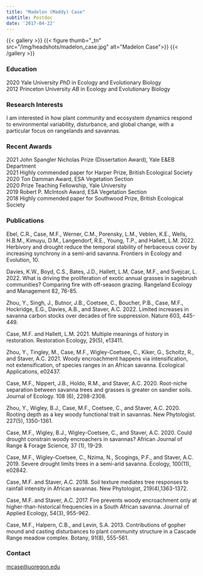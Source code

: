 ```yaml
---
title: "Madelon (Maddy) Case"
subtitle: Postdoc 
date: '2017-04-22'
---
```



{{< gallery >}}
  {{< figure thumb="_tn" src="/img/headshots/madelon_case.jpg" alt="Madelon Case">}}
{{< /gallery >}} 

<!--more-->
### Education
2020 Yale University _PhD_ in Ecology and Evolutionary Biology  
2012 Princeton University _AB_ in Ecology and Evolutionary Biology

### Research Interests
I am interested in how plant community and ecosystem dynamics respond to environmental variability, disturbance, and global change, with a particular focus on rangelands and savannas.

### Recent Awards
2021 John Spangler Nicholas Prize (Dissertation Award), Yale E&EB Department  
2021 Highly commended paper for Harper Prize, British Ecological Society  
2020 Ton Damman Award, ESA Vegetation Section   
2020 Prize Teaching Fellowship, Yale University   
2019 Robert P. McIntosh Award, ESA Vegetation Section   
2018 Highly commended paper for Southwood Prize, British Ecological Society   

### Publications
Ebel, C.R., Case, M.F., Werner, C.M., Porensky, L.M., Veblen, K.E., Wells, H.B.M., Kimuyu, D.M., Langendorf, R.E., Young, T.P., and Hallett, L.M. 2022. Herbivory and drought reduce the temporal stability of herbaceous cover by increasing synchrony in a semi-arid savanna. Frontiers in Ecology and Evolution, 10. 

Davies, K.W., Boyd, C.S., Bates, J.D., Hallett, L.M, Case, M.F., and Svejcar, L. 2022. What is driving the proliferation of exotic annual grasses in sagebrush communities? Comparing fire with off-season grazing. Rangeland Ecology and Management 82, 76-85.

Zhou, Y., Singh, J., Butnor, J.B., Coetsee, C., Boucher, P.B., Case, M.F., Hockridge, E.G., Davies, A.B., and Staver, A.C. 2022. Limited increases in savanna carbon stocks over decades of fire suppression. Nature 603, 445-449.

Case, M.F. and Hallett, L.M. 2021. Multiple meanings of history in restoration. Restoration Ecology, 29(5), e13411.

Zhou, Y., Tingley, M., Case, M.F., Wigley-Coetsee, C., Kiker, G., Scholtz, R., and Staver, A.C. 2021. Woody encroachment happens via intensification, not extensification, of species ranges in an African savanna. Ecological Applications, e02437.

Case, M.F., Nippert, J.B., Holdo, R.M., and Staver, A.C. 2020. Root-niche separation between savanna trees and grasses is greater on sandier soils. Journal of Ecology. 108 (6), 2298-2308. 

Zhou, Y., Wigley, B.J., Case, M.F., Coetsee, C., and Staver, A.C. 2020. Rooting depth as a key woody functional trait in savannas. New Phytologist. 227(5), 1350-1361. 

Case, M.F., Wigley, B.J., Wigley-Coetsee, C., and Staver, A.C. 2020. Could drought constrain woody encroachers in savannas? African Journal of Range & Forage Science, 37 (1), 19-29. 

Case, M.F., Wigley-Coetsee, C., Nzima, N., Scogings, P.F., and Staver, A.C. 2019. Severe drought limits trees in a semi-arid savanna. Ecology, 100(11), e02842.  

Case, M.F. and Staver, A.C. 2018. Soil texture mediates tree responses to rainfall intensity in African savannas. New Phytologist, 219(4),1363-1372. 

Case, M.F. and Staver, A.C. 2017. Fire prevents woody encroachment only at higher-than-historical frequencies in a South African savanna. Journal of Applied Ecology, 54(3), 955-962.  

Case, M.F., Halpern, C.B., and Levin, S.A. 2013. Contributions of gopher mound and casting disturbances to plant community structure in a Cascade Range meadow complex. Botany, 91(8), 555-561.


### Contact
mcase@uoregon.edu
